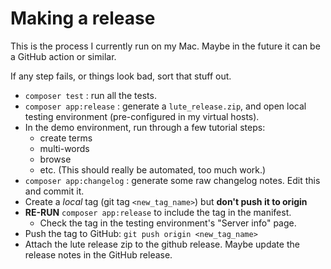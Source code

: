 # Making a release

This is the process I currently run on my Mac.  Maybe in the future it can be a GitHub action or similar.

If any step fails, or things look bad, sort that stuff out.

* `composer test` : run all the tests.
* `composer app:release` : generate a `lute_release.zip`, and open local testing environment (pre-configured in my virtual hosts).
* In the demo environment, run through a few tutorial steps:
  * create terms
  * multi-words
  * browse
  * etc.  (This should really be automated, too much work.)
* `composer app:changelog` : generate some raw changelog notes.  Edit this and commit it.
* Create a _local_ tag (git tag `<new_tag_name>`) but **don't push it to origin**
* **RE-RUN** `composer app:release` to include the tag in the manifest.
  * Check the tag in the testing environment's "Server info" page.
* Push the tag to GitHub: `git push origin <new_tag_name>`
* Attach the lute release zip to the github release.  Maybe update the release notes in the GitHub release.
